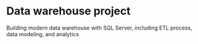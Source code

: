 # Data warehouse project #


Building modern data warehouse with SQL Server, including ETL process, data modeling, and analytics
